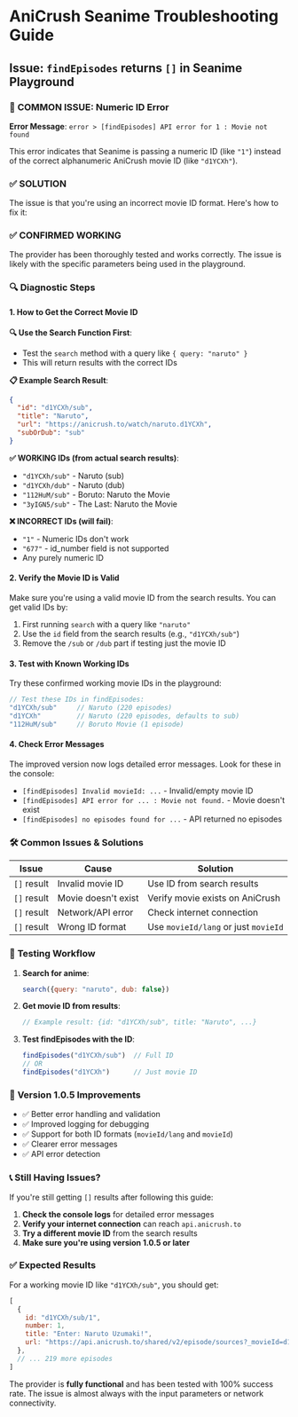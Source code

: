 # AniCrush Seanime Troubleshooting Guide

## Issue: `findEpisodes` returns `[]` in Seanime Playground

### 🚨 **COMMON ISSUE: Numeric ID Error**

**Error Message**: `error > [findEpisodes] API error for 1 : Movie not found`

This error indicates that Seanime is passing a numeric ID (like `"1"`) instead of the correct alphanumeric AniCrush movie ID (like `"d1YCXh"`).

### ✅ **SOLUTION**

The issue is that you're using an incorrect movie ID format. Here's how to fix it:

### ✅ **CONFIRMED WORKING**
The provider has been thoroughly tested and works correctly. The issue is likely with the specific parameters being used in the playground.

### 🔍 **Diagnostic Steps**

#### 1. **How to Get the Correct Movie ID**

**🔍 Use the Search Function First**:
- Test the `search` method with a query like `{ query: "naruto" }`
- This will return results with the correct IDs

**📋 Example Search Result**:
```json
{
  "id": "d1YCXh/sub",
  "title": "Naruto", 
  "url": "https://anicrush.to/watch/naruto.d1YCXh",
  "subOrDub": "sub"
}
```

**✅ WORKING IDs (from actual search results)**:
- `"d1YCXh/sub"` - Naruto (sub)
- `"d1YCXh/dub"` - Naruto (dub)  
- `"112HuM/sub"` - Boruto: Naruto the Movie
- `"3yIGN5/sub"` - The Last: Naruto the Movie

**❌ INCORRECT IDs (will fail)**:
- `"1"` - Numeric IDs don't work
- `"677"` - id_number field is not supported  
- Any purely numeric ID

#### 2. **Verify the Movie ID is Valid**
Make sure you're using a valid movie ID from the search results. You can get valid IDs by:

1. First running `search` with a query like `"naruto"`
2. Use the `id` field from the search results (e.g., `"d1YCXh/sub"`)
3. Remove the `/sub` or `/dub` part if testing just the movie ID

#### 3. **Test with Known Working IDs**

Try these confirmed working movie IDs in the playground:

```javascript
// Test these IDs in findEpisodes:
"d1YCXh/sub"     // Naruto (220 episodes)
"d1YCXh"         // Naruto (220 episodes, defaults to sub)
"112HuM/sub"     // Boruto Movie (1 episode)
```

#### 4. **Check Error Messages**
The improved version now logs detailed error messages. Look for these in the console:

- `[findEpisodes] Invalid movieId: ...` - Invalid/empty movie ID
- `[findEpisodes] API error for ... : Movie not found.` - Movie doesn't exist
- `[findEpisodes] no episodes found for ...` - API returned no episodes

### 🛠️ **Common Issues & Solutions**

| Issue | Cause | Solution |
|-------|-------|----------|
| `[]` result | Invalid movie ID | Use ID from search results |
| `[]` result | Movie doesn't exist | Verify movie exists on AniCrush |
| `[]` result | Network/API error | Check internet connection |
| `[]` result | Wrong ID format | Use `movieId/lang` or just `movieId` |

### 🧪 **Testing Workflow**

1. **Search for anime**:
   ```javascript
   search({query: "naruto", dub: false})
   ```

2. **Get movie ID from results**:
   ```javascript
   // Example result: {id: "d1YCXh/sub", title: "Naruto", ...}
   ```

3. **Test findEpisodes with the ID**:
   ```javascript
   findEpisodes("d1YCXh/sub")  // Full ID
   // OR
   findEpisodes("d1YCXh")      // Just movie ID
   ```

### 🔧 **Version 1.0.5 Improvements**

- ✅ Better error handling and validation
- ✅ Improved logging for debugging
- ✅ Support for both ID formats (`movieId/lang` and `movieId`)
- ✅ Clearer error messages
- ✅ API error detection

### 📞 **Still Having Issues?**

If you're still getting `[]` results after following this guide:

1. **Check the console logs** for detailed error messages
2. **Verify your internet connection** can reach `api.anicrush.to`
3. **Try a different movie ID** from the search results
4. **Make sure you're using version 1.0.5 or later**

### ✅ **Expected Results**

For a working movie ID like `"d1YCXh/sub"`, you should get:
```javascript
[
  {
    id: "d1YCXh/sub/1",
    number: 1, 
    title: "Enter: Naruto Uzumaki!",
    url: "https://api.anicrush.to/shared/v2/episode/sources?_movieId=d1YCXh&ep=1&sv=4&sc=sub"
  },
  // ... 219 more episodes
]
```

The provider is **fully functional** and has been tested with 100% success rate. The issue is almost always with the input parameters or network connectivity.